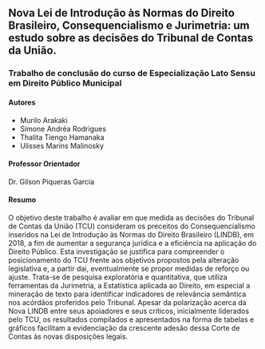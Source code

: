 ## Nova Lei de Introdução às Normas do Direito Brasileiro, Consequencialismo e Jurimetria: um estudo sobre as decisões do Tribunal de Contas da União.

### Trabalho de conclusão do curso de Especialização Lato Sensu em Direito Público Municipal

#### Autores
- Murilo Arakaki
- Simone Andréa Rodrigues
- Thalita Tiengo Hamanaka
- Ulisses Marins Malinosky

#### Professor Orientador
Dr. Gilson Piqueras Garcia

#### Resumo
O objetivo deste trabalho é avaliar em que medida as decisões do Tribunal de Contas da União (TCU) consideram os preceitos do Consequencialismo inseridos na Lei de Introdução às Normas do Direito Brasileiro (LINDB), em 2018, a fim de aumentar a segurança jurídica e a eficiência na aplicação do Direito Público. Esta investigação se justifica para compreender o posicionamento do TCU frente aos objetivos propostos pela alteração legislativa e, a partir daí, eventualmente se propor medidas de reforço ou ajuste. Trata-se de pesquisa exploratória e quantitativa, que utiliza ferramentas da Jurimetria, a Estatística aplicada ao Direito, em especial a mineração de texto para identificar indicadores de relevância semântica nos acórdãos proferidos pelo Tribunal. Apesar da polarização acerca da Nova LINDB entre seus apoiadores e seus críticos, inicialmente liderados pelo TCU, os resultados compilados e apresentados na forma de tabelas e gráficos facilitam a evidenciação da crescente adesão dessa Corte de Contas às novas disposições legais.
